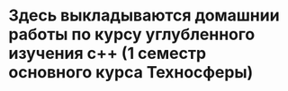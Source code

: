 # Здесь выкладываются домашнии работы по курсу углубленного изучения c++ (1 семестр основного курса Техносферы)
